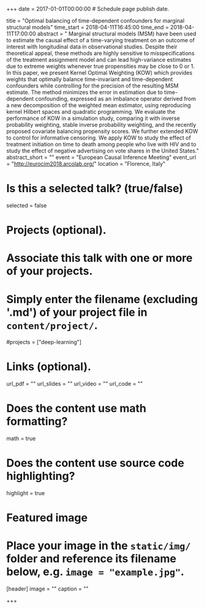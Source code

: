 +++
date = 2017-01-01T00:00:00  # Schedule page publish date.

title = "Optimal balancing of time-dependent confounders for marginal structural models"
time_start = 2018-04-11T16:45:00
time_end = 2018-04-11T17:00:00
abstract = " Marginal structural models (MSM) have been used to estimate the causal effect of a time-varying treatment on an outcome of interest with longitudinal data in observational studies. Despite their theoretical appeal, these methods are highly sensitive to misspecifications of the treatment assignment model and can lead high-variance estimates due to extreme weights whenever true propensities may be close to 0 or 1. In this paper, we present Kernel Optimal Weighting (KOW) which provides weights that optimally balance time-invariant and time-dependent confounders while controlling for the precision of the resulting MSM estimate. The method minimizes the error in estimation due to time-dependent confounding, expressed as an imbalance operator derived from a new decomposition of the weighted mean estimator, using reproducing kernel Hilbert spaces and quadratic programming. We evaluate the performance of KOW in a simulation study, comparing it with inverse probability weighting, stable inverse probability weighting, and the recently proposed covariate balancing propensity scores. We further extended KOW to control for informative censoring. We apply KOW to study the effect of treatment initiation on time to death among people who live with HIV and to study the effect of negative advertising on vote shares in the United States."
abstract_short = ""
event = "European Causal Inference Meeting"
event_url = "http://eurocim2018.arcolab.org/"
location = "Florence, Italy"

# Is this a selected talk? (true/false)
selected = false

# Projects (optional).
#   Associate this talk with one or more of your projects.
#   Simply enter the filename (excluding '.md') of your project file in `content/project/`.
#projects = ["deep-learning"]

# Links (optional).
url_pdf = ""
url_slides = ""
url_video = ""
url_code = ""

# Does the content use math formatting?
math = true

# Does the content use source code highlighting?
highlight = true

# Featured image
# Place your image in the `static/img/` folder and reference its filename below, e.g. `image = "example.jpg"`.
[header]
image = ""
caption = ""

+++

